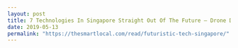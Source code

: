 ```yaml
---
layout: post
title: 7 Technologies In Singapore Straight Out Of The Future – Drone Delivery, Robot Staff and Smart Lamp Posts
date: 2019-05-13
permalink: "https://thesmartlocal.com/read/futuristic-tech-singapore/"
---
```


